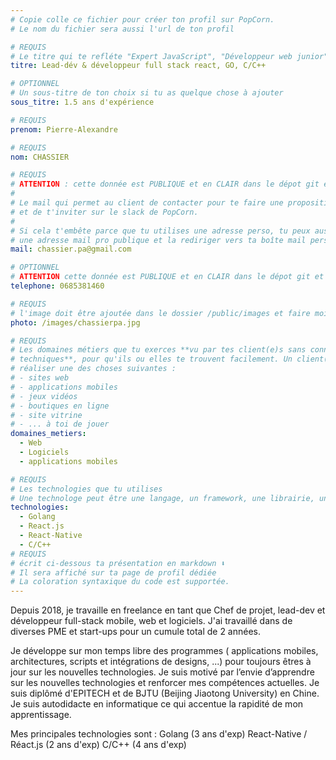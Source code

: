 ```yaml
---
# Copie colle ce fichier pour créer ton profil sur PopCorn.
# Le nom du fichier sera aussi l'url de ton profil

# REQUIS
# Le titre qui te refléte "Expert JavaScript", "Développeur web junior"
titre: Lead-dév & développeur full stack react, GO, C/C++

# OPTIONNEL
# Un sous-titre de ton choix si tu as quelque chose à ajouter
sous_titre: 1.5 ans d'expérience

# REQUIS
prenom: Pierre-Alexandre

# REQUIS
nom: CHASSIER

# REQUIS
# ATTENTION : cette donnée est PUBLIQUE et en CLAIR dans le dépot git et sur le site
#
# Le mail qui permet au client de contacter pour te faire une proposition de projet
# et de t'inviter sur le slack de PopCorn.
#
# Si cela t'embête parce que tu utilises une adresse perso, tu peux aussi te créer
# une adresse mail pro publique et la rediriger vers ta boîte mail perso
mail: chassier.pa@gmail.com

# OPTIONNEL
# ATTENTION cette donnée est PUBLIQUE et en CLAIR dans le dépot git et sur le site
telephone: 0685381460

# REQUIS
# l'image doit être ajoutée dans le dossier /public/images et faire moins de 100ko ! Sa hauteur affichée sur le site sera de 300px, elle s'adaptera comme elle peut au responsive avec du css.
photo: /images/chassierpa.jpg

# REQUIS
# Les domaines métiers que tu exerces **vu par tes client(e)s sans connaissances
# techniques**, pour qu'ils ou elles te trouvent facilement. Un client(e) veut par exemple
# réaliser une des choses suivantes :
# - sites web
# - applications mobiles
# - jeux vidéos
# - boutiques en ligne
# - site vitrine
# - ... à toi de jouer
domaines_metiers:
  - Web
  - Logiciels
  - applications mobiles

# REQUIS
# Les technologies que tu utilises
# Une technologe peut être une langage, un framework, une librairie, un CMS ...
technologies:
  - Golang
  - React.js
  - React-Native
  - C/C++
# REQUIS
# écrit ci-dessous ta présentation en markdown ⬇️
# Il sera affiché sur ta page de profil dédiée
# La coloration syntaxique du code est supportée.
---
```

Depuis 2018, je travaille en freelance en tant que Chef de projet, lead-dev et développeur full-stack mobile, web et logiciels.
J'ai travaillé dans de diverses PME et start-ups pour un cumule total de 2 années.

Je développe sur mon temps libre des programmes ( applications mobiles, architectures, scripts et intégrations de designs, ...) pour toujours êtres à jour sur les nouvelles technologies.
Je suis motivé par l’envie d’apprendre sur les nouvelles technologies et renforcer mes compétences actuelles. Je suis diplômé d'EPITECH et de BJTU (Beijing Jiaotong University) en Chine.
Je suis autodidacte en informatique ce qui accentue la rapidité de mon apprentissage.

Mes principales technologies sont : 
Golang (3 ans d'exp)
React-Native / Réact.js (2 ans d'exp)
C/C++ (4 ans d'exp)